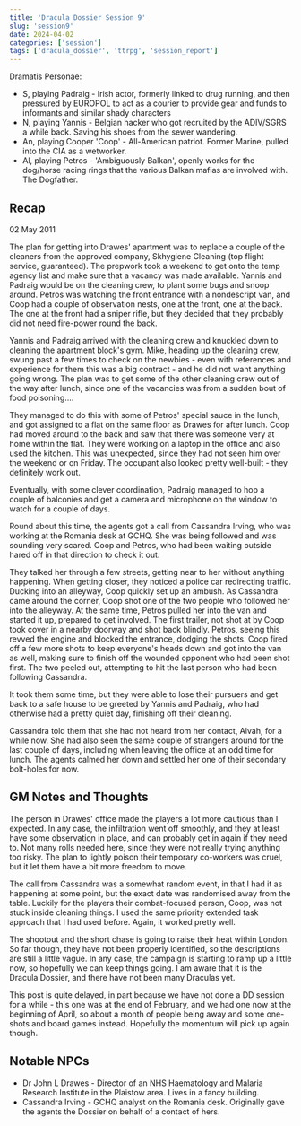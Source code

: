 ```yaml
---
title: 'Dracula Dossier Session 9'
slug: 'session9'
date: 2024-04-02
categories: ['session']
tags: ['dracula_dossier', 'ttrpg', 'session_report']
---
```


Dramatis Personae:

* S, playing Padraig - Irish actor, formerly linked to drug running, and then pressured by EUROPOL to act as a courier to provide gear and funds to informants and similar shady characters
* N, playing Yannis - Belgian hacker who got recruited by the ADIV/SGRS a while back. Saving his shoes from the sewer wandering.
* An, playing Cooper 'Coop' - All-American patriot. Former Marine, pulled into the CIA as a wetworker.
* Al, playing Petros - 'Ambiguously Balkan', openly works for the dog/horse racing rings that the various Balkan mafias are involved with. The Dogfather.

## Recap

02 May 2011

The plan for getting into Drawes' apartment was to replace a couple of the cleaners from the approved company, Skhygiene Cleaning (top flight service, guaranteed). The prepwork took a weekend to get onto the temp agency list and make sure that a vacancy was made available. Yannis and Padraig would be on the cleaning crew, to plant some bugs and snoop around. Petros was watching the front entrance with a nondescript van, and Coop had a couple of observation nests, one at the front, one at the back. The one at the front had a sniper rifle, but they decided that they probably did not need fire-power round the back.

Yannis and Padraig arrived with the cleaning crew and knuckled down to cleaning the apartment block's gym. Mike, heading up the cleaning crew, swung past a few times to check on the newbies - even with references and experience for them this was a big contract - and he did not want anything going wrong. The plan was to get some of the other cleaning crew out of the way after lunch, since one of the vacancies was from a sudden bout of food poisoning....

They managed to do this with some of Petros' special sauce in the lunch, and got assigned to a flat on the same floor as Drawes for after lunch. Coop had moved around to the back and saw that there was someone very at home within the flat. They were working on a laptop in the office and also used the kitchen. This was unexpected, since they had not seen him over the weekend or on Friday. The occupant also looked pretty well-built - they definitely work out.

Eventually, with some clever coordination, Padraig managed to hop a couple of balconies and get a camera and microphone on the window to watch for a couple of days.

Round about this time, the agents got a call from Cassandra Irving, who was working at the Romania desk at GCHQ. She was being followed and was sounding very scared. Coop and Petros, who had been waiting outside hared off in that direction to check it out.

They talked her through a few streets, getting near to her without anything happening. When getting closer, they noticed a police car redirecting traffic. Ducking into an alleyway, Coop quickly set up an ambush. As Cassandra came around the corner, Coop shot one of the two people who followed her into the alleyway. At the same time, Petros pulled her into the van and started it up, prepared to get involved. The first trailer, not shot at by Coop took cover in a nearby doorway and shot back blindly. Petros, seeing this revved the engine and blocked the entrance, dodging the shots. Coop fired off a few more shots to keep everyone's heads down and got into the van as well, making sure to finish off the wounded opponent who had been shot first. The two peeled out, attempting to hit the last person who had been following Cassandra.

It took them some time, but they were able to lose their pursuers and get back to a safe house to be greeted by Yannis and Padraig, who had otherwise had a pretty quiet day, finishing off their cleaning.

Cassandra told them that she had not heard from her contact, Alvah, for a while now. She had also seen the same couple of strangers around for the last couple of days, including when leaving the office at an odd time for lunch. The agents calmed her down and settled her one of their secondary bolt-holes for now.

## GM Notes and Thoughts

The person in Drawes' office made the players a lot more cautious than I expected. In any case, the infiltration went off smoothly, and they at least have some observation in place, and can probably get in again if they need to. Not many rolls needed here, since they were not really trying anything too risky. The plan to lightly poison their temporary co-workers was cruel, but it let them have a bit more freedom to move.

The call from Cassandra was a somewhat random event, in that I had it as happening at some point, but the exact date was randomised away from the table. Luckily for the players their combat-focused person, Coop, was not stuck inside cleaning things. I used the same priority extended task approach that I had used before. Again, it worked pretty well.

The shootout and the short chase is going to raise their heat within London. So far though, they have not been properly identified, so the descriptions are still a little vague. In any case, the campaign is starting to ramp up a little now, so hopefully we can keep things going. I am aware that it is the Dracula Dossier, and there have not been many Draculas yet.

This post is quite delayed, in part because we have not done a DD session for a while - this one was at the end of February, and we had one now at the beginning of April, so about a month of people being away and some one-shots and board games instead. Hopefully the momentum will pick up again though.

## Notable NPCs

* Dr John L Drawes - Director of an NHS Haematology and Malaria Research Institute in the Plaistow area. Lives in a fancy building.
* Cassandra Irving - GCHQ analyst on the Romania desk. Originally gave the agents the Dossier on behalf of a contact of hers.
